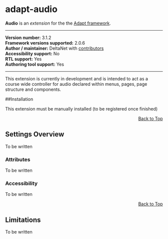 # adapt-audio

**Audio** is an *extension* for the the [Adapt framework](https://github.com/adaptlearning/adapt_framework).   

----------------------------
**Version number:**  3.1.2   
**Framework versions supported:**  2.0.6    
**Author / maintainer:** DeltaNet with [contributors](https://github.com/deltanet/adapt-audio/graphs/contributors)     
**Accessibility support:** No  
**RTL support:** Yes     
**Authoring tool support:** Yes

----------------------------

This extension is currently in development and is intended to act as a course wide controller for audio declared within menus, pages, page structure and components.

##Installation

This extension must be manually installed (to be registered once finished)

<div float align=right><a href="#top">Back to Top</a></div>

## Settings Overview

To be written

### Attributes

To be written

### Accessibility

To be written

<div float align=right><a href="#top">Back to Top</a></div>

## Limitations

To be written
